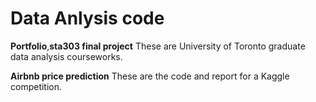 # Data Anlysis code

**Portfolio**,**sta303 final project** These are University of Toronto graduate data analysis courseworks.


**Airbnb price prediction** These are the code and report for a Kaggle competition.
